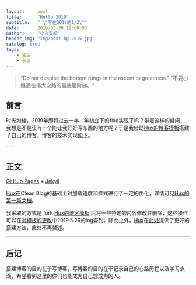 ```yaml
---
layout:     post
title:      "Hello 2019"
subtitle:   " \"写在2019的1/2\""
date:       2019-05-30 12:00:00
author:     "小兴安岭"
header-img: "img/post-bg-2015.jpg"
catalog: true
tags:
    - 生活
    - 杂谈
---
```


> “Do not despise the bottom rungs in the ascent to greatness.”
 "不要小瞧通往伟大之路的最底层阶梯。“


## 前言

时光如梭，2019年即将过去一半，年初立下的flag实现了吗？带着这样的疑问，我想是不是该有一个能让我好好写东西的地方呢？于是我借助[Hux的博客模板](https://github.com/Huxpro/huxpro.github.io)搭建了自己的博客。博客的技术实现[如下](#build)。



<p id = "build"></p>
---

## 正文


[GitHub Pages](https://pages.github.com/) + [Jekyll](http://jekyllrb.com/)

[Hux](https://github.com/Huxpro)在Clean Blog的基础上对加载速度和样式进行了一定的优化，详情可见[Hux的第一篇文档](https://github.com/Huxpro/huxpro.github.io/blob/master/_posts/2014-01-29-hello-2015.markdown)。

我采取的方式是 fork [Hux的博客模板](https://github.com/Huxpro/huxpro.github.io) 后将一些特定的内容修改并删除，这些操作可以在[对模板的更改](https://github.com/xiaoxinganling/xiaoxinganling.github.io/blob/master/log.md)中2019.5.29的log查到。除此之外，[Hux](https://github.com/Huxpro)在[此处](https://github.com/Huxpro/huxpro.github.io/blob/master/README.zh.md)提供了更好的搭建方法，此处不再赘述。

---


## 后记

搭建博客的目的在于写博客，写博客的目的在于记录自己的心路历程以及学习点滴，希望看到这里的你们也能成为自己想成为的人。


